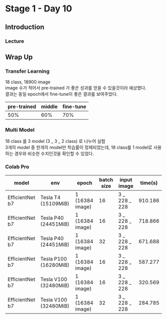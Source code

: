 # Stage 1 - Day 10

## Introduction

### Lecture

## Wrap Up

### Transfer Learning

18 class, 18900 image  
image 수가 적어서 pre-trained 가 좋은 성과를 얻을 수 있을것이라 예상했다.  
결과는 동일 epoch에서 fine-tune이 좋은 결과를 보여주었다.

| pre-trained | middle | fine-tune |
| ----------- | ------ | --------- |
| 50%         | 60%    | 70%       |

### Multi Model

18 class 를 3 model (3 _ 3 _ 2 class) 로 나누어 실험  
3개의 model 중 한개의 model만 학습률이 정체되었는데, 18 class를 1 model로 사용하는 경우와 비슷한 수치인것을 확인할 수 있었다.

### Colab Pro

| model           | env                   | epoch           | batch size | input image   | time(s) |
| --------------- | --------------------- | --------------- | ---------- | ------------- | ------- |
| EfficientNet b7 | Tesla T4 (15109MiB)   | 1 (16384 image) | 16         | 3 _ 228 _ 228 | 910.186 |
| EfficientNet b7 | Tesla P40 (24451MiB)  | 1 (16384 image) | 16         | 3 _ 228 _ 228 | 718.866 |
| EfficientNet b7 | Tesla P40 (24451MiB)  | 1 (16384 image) | 32         | 3 _ 228 _ 228 | 671.688 |
| EfficientNet b7 | Tesla P100 (16280MiB) | 1 (16384 image) | 16         | 3 _ 228 _ 228 | 587.277 |
| EfficientNet b7 | Tesla V100 (32480MiB) | 1 (16384 image) | 16         | 3 _ 228 _ 228 | 320.569 |
| EfficientNet b7 | Tesla V100 (32480MiB) | 1 (16384 image) | 32         | 3 _ 228 _ 228 | 284.785 |

